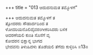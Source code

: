 +++
title = "013 ಆದುದನುಮತ ತಮ್ಮೊಳಗೆ"

+++
ಆದುದನುಮತ ತಮ್ಮೊಳಗೆ ತ  
ತ್ಸೋದರರು ಸೌಹಾರ್ದದಿಂದ ತ  
ಳೋದರಿಯನೊಲಿದೈವರಂಗೀಕರಿಸಿದರು ಬಳಿಕ   
ಆದರಣೆಯಲಿ ಕುಂತಿ ಸೊಸೆಗೆ ವೃ  
ಕೋದರನ ಭಿಕ್ಷಾನ್ನ ಭಾಗದ        
ಭೇದವನು ತಿಳುಹಿದಳು ತೊಡೆಯಲಿ ತೆಗೆದು ಕುಳ್ಳಿರಿಸಿ     ॥13॥